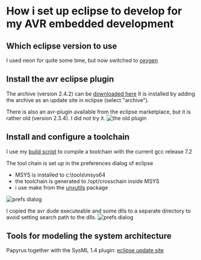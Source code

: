# How i set up eclipse to develop for my AVR embedded development

## Which eclipse version to use
I used neon for quite some time, but now switched to [oxygen][1]

## Install the avr eclipse plugin

The archive (version 2.4.2) can be [downloaded here](https://sourceforge.net/projects/avr-eclipse/files/avr-eclipse%20stable%20release/)
It is installed by adding the archive as an update site in eclipse (select "archive").

There is also an avr-plugin available from the eclipse marketplace, but it is rather old (version 2.3.4).
I did not try it.
![the old plugin](https://raw.github.com/haarer/haarer.github.io/master/_posts/2018-01-31-avr-plugin-eclipse-marketplace.png)

## Install and configure a toolchain
I use my [build script][2] to compile a toolchain with the current gcc release 7.2

The tool chain is set up in the preferences dialog of eclipse
* MSYS is installed to c:\tools\msys64
* the toolchain is generated to /opt/crosschain inside MSYS
* i use make from the [unxutils](http://unxutils.sourceforge.net/) package

![prefs dialog](https://raw.github.com/haarer/haarer.github.io/master/_posts/2018-01-31-avr-eclipse-preferences.png)

I copied the avr dude executeable and some dlls to a separate directory to avoid setting search path to the dlls.
![prefs dialog](https://raw.github.com/haarer/haarer.github.io/master/_posts/2018-01-31-avrdude2.png)

## Tools for modeling the system architecture

Papyrus together with the SysML 1.4 plugin: [eclipse update site][3]



  [1]: https://www.eclipse.org/downloads/eclipse-packages/
  [2]: https://github.com/haarer/toolchain68k
  [3]: http://download.eclipse.org/modeling/mdt/papyrus/components/sysml14/
